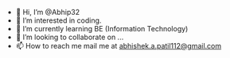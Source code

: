 - 👋 Hi, I’m @Abhip32
- 👀 I’m interested in coding.
- 🌱 I’m currently learning BE (Information Technology)
- 💞️ I’m looking to collaborate on ...
- 📫 How to reach me mail me at abhishek.a.patil112@gmail.com

<!---
Abhip32/Abhip32 is a ✨ special ✨ repository because its `README.md` (this file) appears on your GitHub profile.
You can click the Preview link to take a look at your changes.
--->
